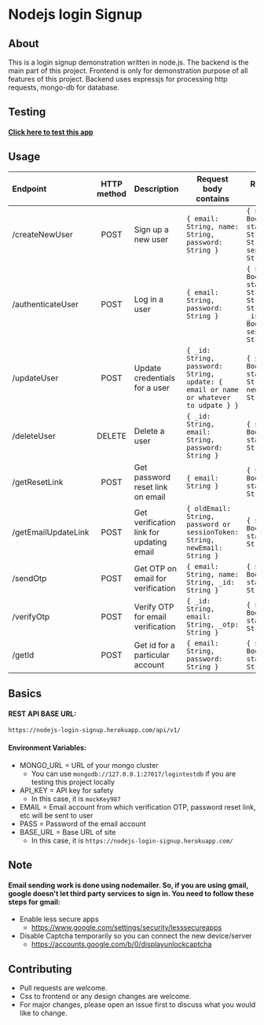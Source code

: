 # Nodejs login Signup

## About
This is a login signup demonstration written in node.js. The backend is the main part of this project. Frontend is only for demonstration purpose of all features of this project. Backend uses expressjs for processing http requests, mongo-db for database.

## Testing
#### [Click here to test this app](https://nodejs-login-signup.onrender.com/)

## Usage

| Endpoint | HTTP method | Description | Request body contains | Response data contains |
| :------- |:-----------:|:------------| --------------------- | ---------------------- |
| /createNewUser | POST | Sign up a new user | `{ email: String, name: String, password: String }` | `{ statusOk: Boolean, statusString: String, _id: String, sessionToken: String }` |
| /authenticateUser | POST | Log in a user | `{ email: String, password: String }` | `{ statusOk: Boolean, statusString: String, _id: String, _name: String, _isVerified: Boolean, sessionToken: String }` |
| /updateUser | POST | Update credentials for a user | `{ _id: String, password: String, update: { email or name or whatever to udpate } }` | `{ statusOk: Boolean, statusString: String, data: { newSessionToken: String } }` |
| /deleteUser | DELETE | Delete a user | `{ _id: String, email: String, password: String }` | `{ statusOk: Boolean, statusString: String }` |
| /getResetLink | POST | Get password reset link on email | `{ email: String }` | `{ statusOk: Boolean, statusString: String }` | 
| /getEmailUpdateLink | POST | Get verification link for updating email | `{ oldEmail: String, password or sessionToken: String, newEmail: String }` | `{ statusOk: Boolean, statusString: String }` |
| /sendOtp | POST | Get OTP on email for verification | `{ email: String, name: String, _id: String }` | `{ statusOk: Boolean, statusString: String }` |
| /verifyOtp | POST | Verify OTP for email verification | `{ _id: String, email: String, _otp: String }` | `{ statusOk: Boolean, statusString: String }` |
| /getId | POST | Get id for a particular account | `{ email: String, password: String }` | `{ statusOk: Boolean, statusString: String }` |

## Basics

#### REST API BASE URL:
`https://nodejs-login-signup.herokuapp.com/api/v1/`

#### Environment Variables:

- MONGO_URL = URL of your mongo cluster
  - You can use `mongodb://127.0.0.1:27017/logintestdb` if you are testing this project locally
- API_KEY = API key for safety
  - In this case, it is `mockKey987`
- EMAIL = Email account from which verification OTP, password reset link, etc will be sent to user
- PASS = Password of the email account
- BASE_URL = Base URL of site
  - In this case, it is `https://nodejs-login-signup.herokuapp.com/`

## Note

#### Email sending work is done using nodemailer. So, if you are using gmail, google doesn't let third party services to sign in. You need to follow these steps for gmail:

- Enable less secure apps
  - https://www.google.com/settings/security/lesssecureapps
- Disable Captcha temporarily so you can connect the new device/server
  - https://accounts.google.com/b/0/displayunlockcaptcha

## Contributing

- Pull requests are welcome. 
- Css to frontend or any design changes are welcome.
- For major changes, please open an issue first to discuss what you would like to change.
